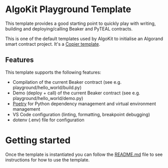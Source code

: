 # AlgoKit Playground Template

This template provides a good starting point to quickly play with writing, building and deploying/calling Beaker and PyTEAL contracts.

This is one of the default templates used by AlgoKit to initialise an Algorand smart contract project. It's a [Copier template](https://copier.readthedocs.io/en/stable/).

## Features

This template supports the following features:

* Compilation of the current Beaker contract (see e.g. playground/hello_world/build.py)
* Demo (deploy + call) of the current Beaker contract (see e.g. playground/hello_world/demo.py)
* [Poetry](https://python-poetry.org/) for Python dependency management and virtual environment management
* VS Code configuration (linting, formatting, breakpoint debugging)
* dotenv (.env) file for configuration


# Getting started

Once the template is instantiated you can follow the [README.md](template_content/README.md.jinja) file to see instructions for how to use the template.
